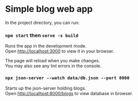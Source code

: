 # Simple blog web app

In the project directory, you can run:

### `npm start` then `serve -s build`

Runs the app in the development mode.\
Open [http://localhost:3000](http://localhost:3000) to view it in your browser.

The page will reload when you make changes.\
You may also see any lint errors in the console.

### `npx json-server --watch data/db.json --port 8000`

Starts up the json-server holding blogs.\
Open [http://localhost:8000/blogs](http://localhost:8000/blogs) to view database in browser.

